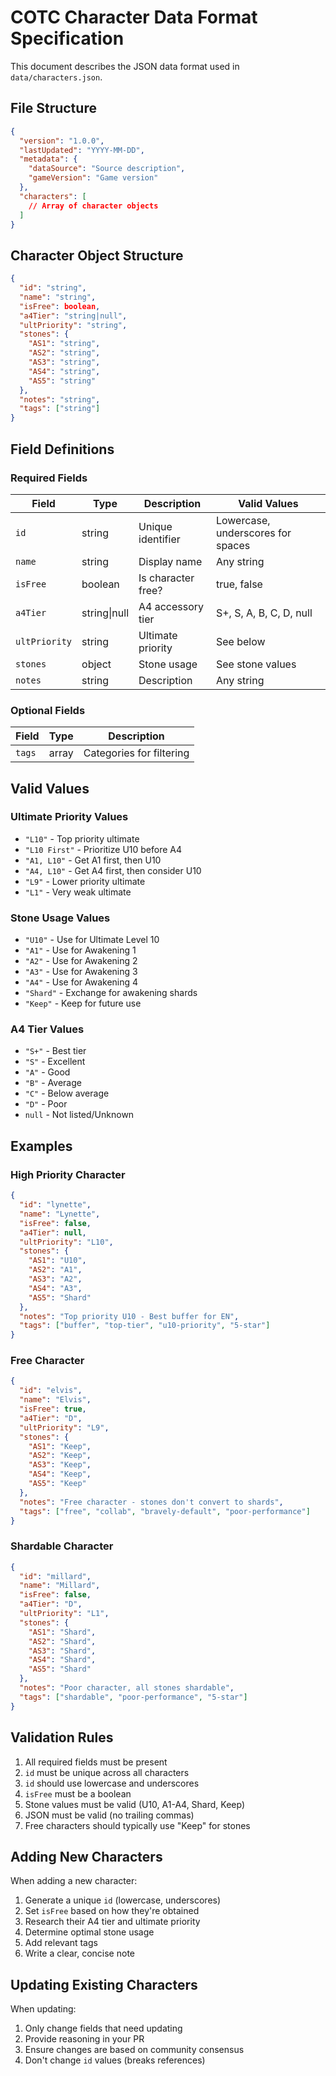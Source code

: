 # COTC Character Data Format Specification

This document describes the JSON data format used in `data/characters.json`.

## File Structure

```json
{
  "version": "1.0.0",
  "lastUpdated": "YYYY-MM-DD",
  "metadata": {
    "dataSource": "Source description",
    "gameVersion": "Game version"
  },
  "characters": [
    // Array of character objects
  ]
}
```

## Character Object Structure

```json
{
  "id": "string",
  "name": "string",
  "isFree": boolean,
  "a4Tier": "string|null",
  "ultPriority": "string",
  "stones": {
    "AS1": "string",
    "AS2": "string",
    "AS3": "string",
    "AS4": "string",
    "AS5": "string"
  },
  "notes": "string",
  "tags": ["string"]
}
```

## Field Definitions

### Required Fields

| Field | Type | Description | Valid Values |
|-------|------|-------------|--------------|
| `id` | string | Unique identifier | Lowercase, underscores for spaces |
| `name` | string | Display name | Any string |
| `isFree` | boolean | Is character free? | true, false |
| `a4Tier` | string\|null | A4 accessory tier | S+, S, A, B, C, D, null |
| `ultPriority` | string | Ultimate priority | See below |
| `stones` | object | Stone usage | See stone values |
| `notes` | string | Description | Any string |

### Optional Fields

| Field | Type | Description |
|-------|------|-------------|
| `tags` | array | Categories for filtering |

## Valid Values

### Ultimate Priority Values
- `"L10"` - Top priority ultimate
- `"L10 First"` - Prioritize U10 before A4
- `"A1, L10"` - Get A1 first, then U10
- `"A4, L10"` - Get A4 first, then consider U10
- `"L9"` - Lower priority ultimate
- `"L1"` - Very weak ultimate

### Stone Usage Values
- `"U10"` - Use for Ultimate Level 10
- `"A1"` - Use for Awakening 1
- `"A2"` - Use for Awakening 2
- `"A3"` - Use for Awakening 3
- `"A4"` - Use for Awakening 4
- `"Shard"` - Exchange for awakening shards
- `"Keep"` - Keep for future use

### A4 Tier Values
- `"S+"` - Best tier
- `"S"` - Excellent
- `"A"` - Good
- `"B"` - Average
- `"C"` - Below average
- `"D"` - Poor
- `null` - Not listed/Unknown

## Examples

### High Priority Character
```json
{
  "id": "lynette",
  "name": "Lynette",
  "isFree": false,
  "a4Tier": null,
  "ultPriority": "L10",
  "stones": {
    "AS1": "U10",
    "AS2": "A1",
    "AS3": "A2",
    "AS4": "A3",
    "AS5": "Shard"
  },
  "notes": "Top priority U10 - Best buffer for EN",
  "tags": ["buffer", "top-tier", "u10-priority", "5-star"]
}
```

### Free Character
```json
{
  "id": "elvis",
  "name": "Elvis",
  "isFree": true,
  "a4Tier": "D",
  "ultPriority": "L9",
  "stones": {
    "AS1": "Keep",
    "AS2": "Keep",
    "AS3": "Keep",
    "AS4": "Keep",
    "AS5": "Keep"
  },
  "notes": "Free character - stones don't convert to shards",
  "tags": ["free", "collab", "bravely-default", "poor-performance"]
}
```

### Shardable Character
```json
{
  "id": "millard",
  "name": "Millard",
  "isFree": false,
  "a4Tier": "D",
  "ultPriority": "L1",
  "stones": {
    "AS1": "Shard",
    "AS2": "Shard",
    "AS3": "Shard",
    "AS4": "Shard",
    "AS5": "Shard"
  },
  "notes": "Poor character, all stones shardable",
  "tags": ["shardable", "poor-performance", "5-star"]
}
```

## Validation Rules

1. All required fields must be present
2. `id` must be unique across all characters
3. `id` should use lowercase and underscores
4. `isFree` must be a boolean
5. Stone values must be valid (U10, A1-A4, Shard, Keep)
6. JSON must be valid (no trailing commas)
7. Free characters should typically use "Keep" for stones

## Adding New Characters

When adding a new character:

1. Generate a unique `id` (lowercase, underscores)
2. Set `isFree` based on how they're obtained
3. Research their A4 tier and ultimate priority
4. Determine optimal stone usage
5. Add relevant tags
6. Write a clear, concise note

## Updating Existing Characters

When updating:

1. Only change fields that need updating
2. Provide reasoning in your PR
3. Ensure changes are based on community consensus
4. Don't change `id` values (breaks references)